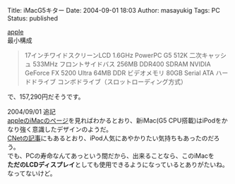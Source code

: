 Title: iMacG5キター
Date: 2004-09-01 18:03
Author: masayukig
Tags: PC
Status: published

[apple](http://www.apple.com/jp/imac/)  
最小構成  

> 17インチワイドスクリーンLCD
> 1.6GHz PowerPC G5
> 512K 二次キャッシュ
> 533MHz フロントサイドバス
> 256MB DDR400 SDRAM
> NVIDIA GeForce FX 5200 Ultra
> 64MB DDR ビデオメモリ
> 80GB Serial ATA ハードドライブ
> コンボドライブ（スロットローディング方式）

で、157,290円だそうです。

2004/09/01 追記  
[appleのiMacのページ](http://www.apple.com/jp/imac/)を見ればわかるとおり、新iMac(G5
CPU搭載)はiPodをかなり強く意識したデザインのようだ。  
[CNetの記事](http://japan.cnet.com/news/tech/story/0,2000047674,20071544,00.htm)にもあるとおり、iPod人気にあやかりたい気持ちもあったのだろう。  
でも、PCの寿命なんてあっという間だから、出来ることなら、このiMacを  
**ただのLCDディスプレイ**としても使用できるようになっているとありがたいね。  
なってないけど。
